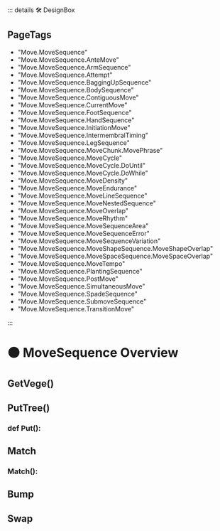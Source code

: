 ::: details 🛠 <dev>DesignBox</dev> 

<h2>PageTags</h2>

- "Move.MoveSequence"
- "Move.MoveSequence.AnteMove"
- "Move.MoveSequence.ArmSequence"
- "Move.MoveSequence.Attempt"
- "Move.MoveSequence.BaggingUpSequence"
- "Move.MoveSequence.BodySequence"
- "Move.MoveSequence.ContiguousMove"
- "Move.MoveSequence.CurrentMove"
- "Move.MoveSequence.FootSequence"
- "Move.MoveSequence.HandSequence"
- "Move.MoveSequence.InitiationMove"
- "Move.MoveSequence.IntermembralTiming"
- "Move.MoveSequence.LegSequence"
- "Move.MoveSequence.MoveChunk.MovePhrase"
- "Move.MoveSequence.MoveCycle"
- "Move.MoveSequence.MoveCycle.DoUntil"
- "Move.MoveSequence.MoveCycle.DoWhile"
- "Move.MoveSequence.MoveDensity"
- "Move.MoveSequence.MoveEndurance"
- "Move.MoveSequence.MoveLineSequence"
- "Move.MoveSequence.MoveNestedSequence"
- "Move.MoveSequence.MoveOverlap"
- "Move.MoveSequence.MoveRhythm"
- "Move.MoveSequence.MoveSequenceArea"
- "Move.MoveSequence.MoveSequenceError"
- "Move.MoveSequence.MoveSequenceVariation"
- "Move.MoveSequence.MoveShapeSequence.MoveShapeOverlap"
- "Move.MoveSequence.MoveSpaceSequence.MoveSpaceOverlap"
- "Move.MoveSequence.MoveTempo"
- "Move.MoveSequence.PlantingSequence"
- "Move.MoveSequence.PostMove"
- "Move.MoveSequence.SimultaneousMove"
- "Move.MoveSequence.SpadeSequence"
- "Move.MoveSequence.SubmoveSequence"
- "Move.MoveSequence.TransitionMove"

:::

# 🟠 <move>MoveSequence Overview</move>

## GetVege()



## PutTree() 

### def Put():

## Match

### Match():


## Bump

## Swap

